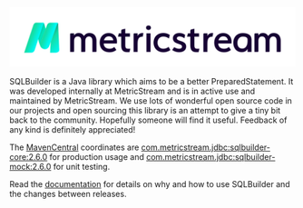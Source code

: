 [![MetricStream](docs/MetricStream_Logo.png)][MetricStream]

SQLBuilder is a Java library which aims to be a better PreparedStatement. It was developed internally at MetricStream
and is in active use and maintained by MetricStream. We use lots of wonderful open source code in our projects and open
sourcing this library is an attempt to give a tiny bit back to the community. Hopefully someone will find it useful.
Feedback of any kind is definitely appreciated!

The [MavenCentral] coordinates are
[com.metricstream.jdbc:sqlbuilder-core:2.6.0](https://search.maven.org/artifact/com.metricstream.jdbc/sqlbuilder-core/2.6.0/jar)
for production usage and
[com.metricstream.jdbc:sqlbuilder-mock:2.6.0](https://search.maven.org/artifact/com.metricstream.jdbc/sqlbuilder-mock/2.6.0/jar)
for unit testing.

Read the [documentation](docs/Rationale.md) for details on why and how to use SQLBuilder and the changes between releases.

[MetricStream]: https://www.metricstream.com/
[MavenCentral]: https://mvnrepository.com/
